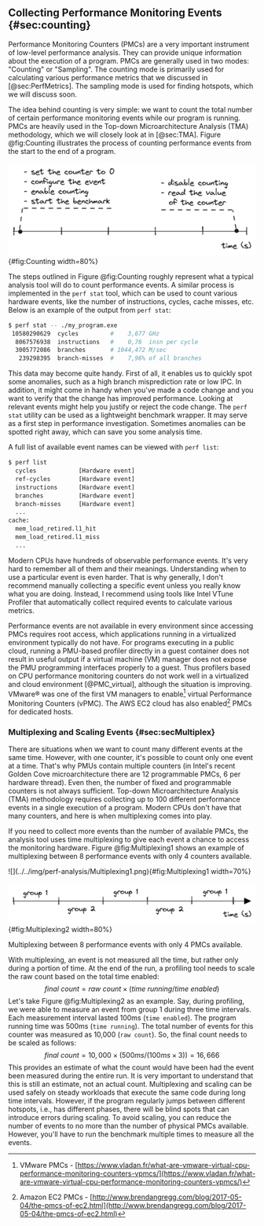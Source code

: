 ## Collecting Performance Monitoring Events {#sec:counting}

Performance Monitoring Counters (PMCs) are a very important instrument of low-level performance analysis. They can provide unique information about the execution of a program. PMCs are generally used in two modes: "Counting" or "Sampling". The counting mode is primarily used for calculating various performance metrics that we discussed in [@sec:PerfMetrics]. The sampling mode is used for finding hotspots, which we will discuss soon.

The idea behind counting is very simple: we want to count the total number of certain performance monitoring events while our program is running. PMCs are heavily used in the Top-down Microarchitecture Analysis (TMA) methodology, which we will closely look at in [@sec:TMA]. Figure @fig:Counting illustrates the process of counting performance events from the start to the end of a program.

![Counting performance events.](../../img/perf-analysis/CountingFlow.png){#fig:Counting width=80%}

The steps outlined in Figure @fig:Counting roughly represent what a typical analysis tool will do to count performance events. A similar process is implemented in the `perf stat` tool, which can be used to count various hardware events, like the number of instructions, cycles, cache misses, etc. Below is an example of the output from `perf stat`:

```bash
$ perf stat -- ./my_program.exe
 10580290629  cycles         #    3,677 GHz
  8067576938  instructions   #    0,76  insn per cycle
  3005772086  branches       # 1044,472 M/sec
   239298395  branch-misses  #    7,96% of all branches 
```

This data may become quite handy. First of all, it enables us to quickly spot some anomalies, such as a high branch misprediction rate or low IPC. In addition, it might come in handy when you've made a code change and you want to verify that the change has improved performance. Looking at relevant events might help you justify or reject the code change. The `perf stat` utility can be used as a lightweight benchmark wrapper. It may serve as a first step in performance investigation. Sometimes anomalies can be spotted right away, which can save you some analysis time.

A full list of available event names can be viewed with `perf list`:

```bash
$ perf list
  cycles            [Hardware event]
  ref-cycles        [Hardware event]
  instructions      [Hardware event]
  branches          [Hardware event]
  branch-misses     [Hardware event]
  ...
cache:
  mem_load_retired.l1_hit
  mem_load_retired.l1_miss
  ...
```

Modern CPUs have hundreds of observable performance events. It's very hard to remember all of them and their meanings. Understanding when to use a particular event is even harder. That is why generally, I don't recommend manually collecting a specific event unless you really know what you are doing. Instead, I recommend using tools like Intel VTune Profiler that automatically collect required events to calculate various metrics.

Performance events are not available in every environment since accessing PMCs requires root access, which applications running in a virtualized environment typically do not have. For programs executing in a public cloud, running a PMU-based profiler directly in a guest container does not result in useful output if a virtual machine (VM) manager does not expose the PMU programming interfaces properly to a guest. Thus profilers based on CPU performance monitoring counters do not work well in a virtualized and cloud environment [@PMC_virtual], although the situation is improving. VMware® was one of the first VM managers to enable[^4] virtual Performance Monitoring Counters (vPMC). The AWS EC2 cloud has also enabled[^5] PMCs for dedicated hosts.

### Multiplexing and Scaling Events {#sec:secMultiplex}

There are situations when we want to count many different events at the same time. However, with one counter, it's possible to count only one event at a time. That's why PMUs contain multiple counters (in Intel's recent Golden Cove microarchitecture there are 12 programmable PMCs, 6 per hardware thread). Even then, the number of fixed and programmable counters is not always sufficient. Top-down Microarchitecture Analysis (TMA) methodology requires collecting up to 100 different performance events in a single execution of a program. Modern CPUs don't have that many counters, and here is when multiplexing comes into play.

If you need to collect more events than the number of available PMCs, the analysis tool uses time multiplexing to give each event a chance to access the monitoring hardware. Figure @fig:Multiplexing1 shows an example of multiplexing between 8 performance events with only 4 counters available.

<div id="fig:Multiplexing">
![](../../img/perf-analysis/Multiplexing1.png){#fig:Multiplexing1 width=70%}

![](../../img/perf-analysis/Multiplexing2.png){#fig:Multiplexing2 width=80%}

Multiplexing between 8 performance events with only 4 PMCs available.
</div>

With multiplexing, an event is not measured all the time, but rather only during a portion of time. At the end of the run, a profiling tool needs to scale the raw count based on the total time enabled:
$$
final~count = raw~count \times ( time~running / time~enabled )
$$
Let's take Figure @fig:Multiplexing2 as an example. Say, during profiling, we were able to measure an event from group 1 during three time intervals. Each measurement interval lasted 100ms (`time enabled`). The program running time was 500ms (`time running`). The total number of events for this counter was measured as 10,000 (`raw count`). So, the final count needs to be scaled as follows:
$$
final~count = 10,000 \times ( 500ms / ( 100ms \times 3) ) = 16,666
$$
This provides an estimate of what the count would have been had the event been measured during the entire run. It is very important to understand that this is still an estimate, not an actual count. Multiplexing and scaling can be used safely on steady workloads that execute the same code during long time intervals. However, if the program regularly jumps between different hotspots, i.e., has different phases, there will be blind spots that can introduce errors during scaling. To avoid scaling, you can reduce the number of events to no more than the number of physical PMCs available. However, you'll have to run the benchmark multiple times to measure all the events.

[^4]: VMware PMCs - [https://www.vladan.fr/what-are-vmware-virtual-cpu-performance-monitoring-counters-vpmcs/](https://www.vladan.fr/what-are-vmware-virtual-cpu-performance-monitoring-counters-vpmcs/)
[^5]: Amazon EC2 PMCs - [http://www.brendangregg.com/blog/2017-05-04/the-pmcs-of-ec2.html](http://www.brendangregg.com/blog/2017-05-04/the-pmcs-of-ec2.html)
